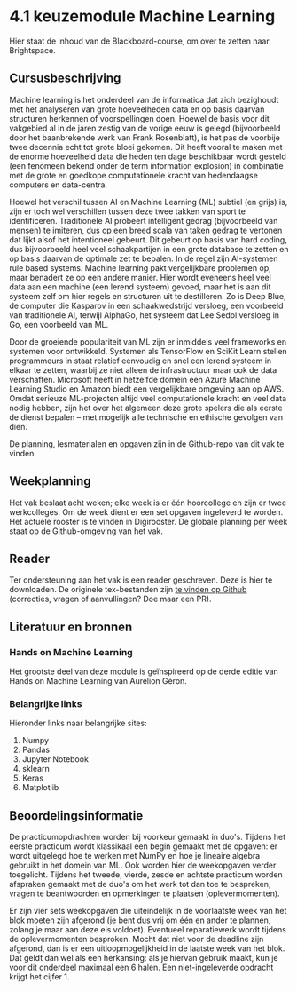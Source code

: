 # 4.1 keuzemodule Machine Learning

Hier staat de inhoud van de Blackboard-course, om over te zetten naar Brightspace.

## Cursusbeschrijving

Machine learning is het onderdeel van de informatica dat zich bezighoudt met het analyseren van grote hoeveelheden data en op basis daarvan structuren herkennen of voorspellingen doen. Hoewel de basis voor dit vakgebied al in de jaren zestig van de vorige eeuw is gelegd (bijvoorbeeld door het baanbrekende werk van Frank Rosenblatt), is het pas de voorbije twee decennia echt tot grote bloei gekomen. Dit heeft vooral te maken met de enorme hoeveelheid data die heden ten dage beschikbaar wordt gesteld (een fenomeen bekend onder de term information explosion) in combinatie met de grote en goedkope computationele kracht van hedendaagse computers en data-centra.

Hoewel het verschil tussen AI en Machine Learning (ML) subtiel (en grijs) is, zijn er toch wel verschillen tussen deze twee takken van sport te identificeren. Traditionele AI probeert intelligent gedrag (bijvoorbeeld van mensen) te imiteren, dus op een breed scala van taken gedrag te vertonen dat lijkt alsof het intentioneel gebeurt. Dit gebeurt op basis van hard coding, dus bijvoorbeeld heel veel schaakpartijen in een grote database te zetten en op basis daarvan de optimale zet te bepalen. In de regel zijn AI-systemen rule based systems. Machine learning pakt vergelijkbare problemen op, maar benadert ze op een andere manier. Hier wordt eveneens heel veel data aan een machine (een lerend systeem) gevoed, maar het is aan dit systeem zelf om hier regels en structuren uit te destilleren. Zo is Deep Blue, de computer die Kasparov in een schaakwedstrijd versloeg, een voorbeeld van traditionele AI, terwijl AlphaGo, het systeem dat Lee Sedol versloeg in Go, een voorbeeld van ML.

Door de groeiende populariteit van ML zijn er inmiddels veel frameworks en systemen voor ontwikkeld. Systemen als TensorFlow en SciKit Learn stellen programmeurs in staat relatief eenvoudig en snel een lerend systeem in elkaar te zetten, waarbij ze niet alleen de infrastructuur maar ook de data verschaffen. Microsoft heeft in hetzelfde domein een Azure Machine Learning Studio en Amazon biedt een vergelijkbare omgeving aan op AWS. Omdat serieuze ML-projecten altijd veel computationele kracht en veel data nodig hebben, zijn het over het algemeen deze grote spelers die als eerste de dienst bepalen – met mogelijk alle technische en ethische gevolgen van dien.

De planning, lesmaterialen en opgaven zijn in de Github-repo van dit vak te vinden.

## Weekplanning

Het vak beslaat acht weken; elke week is er één hoorcollege en zijn er twee werkcolleges. Om de week dient er een set opgaven ingeleverd te worden. Het actuele rooster is te vinden in Digirooster. De globale planning per week staat op de Github-omgeving van het vak.

## Reader

Ter ondersteuning aan het vak is een reader geschreven. Deze is hier te downloaden. De originele tex-bestanden zijn [te vinden op Github](https://github.com/bart314/ReaderML) (correcties, vragen of aanvullingen? Doe maar een PR).

## Literatuur en bronnen

### Hands on Machine Learning

Het grootste deel van deze module is geïnspireerd op de derde editie van Hands on Machine Learning van Aurélion Géron.

### Belangrijke links

Hieronder links naar belangrijke sites:
1. Numpy
1. Pandas
1. Jupyter Notebook
1. sklearn
1. Keras
1. Matplotlib

## Beoordelingsinformatie

De practicumopdrachten worden bij voorkeur gemaakt in duo's. Tijdens het eerste practicum wordt klassikaal een begin gemaakt met de opgaven: er wordt uitgelegd hoe te werken met NumPy en hoe je lineaire algebra gebruikt in het domein van ML. Ook worden hier de weekopgaven verder toegelicht.
Tijdens het tweede, vierde, zesde en achtste practicum worden afspraken gemaakt met de duo's om het werk tot dan toe te bespreken, vragen te beantwoorden en opmerkingen te plaatsen (oplevermomenten).

Er zijn vier sets weekopgaven die uiteindelijk in de voorlaatste week van het blok moeten zijn afgerond (je bent dus vrij om één en ander te plannen, zolang je maar aan deze eis voldoet). Eventueel reparatiewerk wordt tijdens de oplevermomenten besproken. Mocht dat niet voor de deadline zijn afgerond, dan is er een uitloopmogelijkheid in de laatste week van het blok. Dat geldt dan wel als een herkansing: als je hiervan gebruik maakt, kun je voor dit onderdeel maximaal een 6 halen. Een niet-ingeleverde opdracht krijgt het cijfer 1.